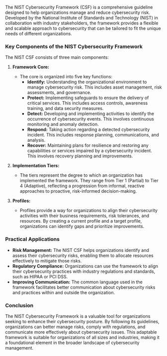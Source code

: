 The NIST Cybersecurity Framework (CSF) is a comprehensive guideline designed to help organizations manage and reduce cybersecurity risk. Developed by the National Institute of Standards and Technology (NIST) in collaboration with industry stakeholders, the framework provides a flexible and scalable approach to cybersecurity that can be tailored to fit the unique needs of different organizations.

### Key Components of the NIST Cybersecurity Framework

The NIST CSF consists of three main components:

1. **Framework Core:**
   - The core is organized into five key functions: 
     - **Identify:** Understanding the organizational environment to manage cybersecurity risk. This includes asset management, risk assessments, and governance.
     - **Protect:** Implementing safeguards to ensure the delivery of critical services. This includes access controls, awareness training, and data security measures.
     - **Detect:** Developing and implementing activities to identify the occurrence of cybersecurity events. This involves continuous monitoring and anomaly detection.
     - **Respond:** Taking action regarding a detected cybersecurity incident. This includes response planning, communications, and analysis.
     - **Recover:** Maintaining plans for resilience and restoring any capabilities or services impaired by a cybersecurity incident. This involves recovery planning and improvements.

2. **Implementation Tiers:**
   - The tiers represent the degree to which an organization has implemented the framework. They range from Tier 1 (Partial) to Tier 4 (Adaptive), reflecting a progression from informal, reactive approaches to proactive, risk-informed decision-making.

3. **Profiles:**
   - Profiles provide a way for organizations to align their cybersecurity activities with their business requirements, risk tolerances, and resources. By creating a current profile and a target profile, organizations can identify gaps and prioritize improvements.

### Practical Applications

- **Risk Management:** The NIST CSF helps organizations identify and assess their cybersecurity risks, enabling them to allocate resources effectively to mitigate those risks.
- **Regulatory Compliance:** Organizations can use the framework to align their cybersecurity practices with industry regulations and standards, such as HIPAA or PCI DSS.
- **Improving Communication:** The common language used in the framework facilitates better communication about cybersecurity risks and practices within and outside the organization.

### Conclusion

The NIST Cybersecurity Framework is a valuable tool for organizations seeking to enhance their cybersecurity posture. By following its guidelines, organizations can better manage risks, comply with regulations, and communicate more effectively about cybersecurity issues. This adaptable framework is suitable for organizations of all sizes and industries, making it a foundational element in the broader landscape of cybersecurity management.
